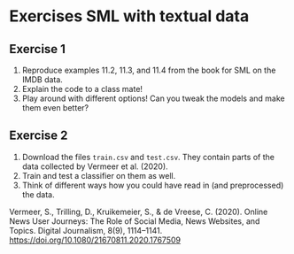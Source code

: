 # Exercises SML with textual data


## Exercise 1
1. Reproduce examples 11.2, 11.3, and 11.4 from the book for SML on the IMDB data.
2. Explain the code to a class mate!
3. Play around with different options! Can you tweak the models and make them even better? 


## Exercise 2
1.  Download the files `train.csv` and `test.csv`. They contain parts of the data collected by Vermeer et al. (2020).
2. Train and test a classifier on them as well.
3. Think of different ways how you could have read in (and preprocessed) the data.

Vermeer, S., Trilling, D., Kruikemeier, S., & de Vreese, C. (2020). Online News User Journeys: The Role of Social Media, News Websites, and Topics. Digital Journalism, 8(9), 1114–1141. https://doi.org/10.1080/21670811.2020.1767509
